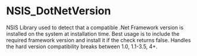# NSIS_DotNetVersion
NSIS Library used to detect that a compatible .Net Framework version is installed on the system at installation time. Best usage is to include the required framework version and install it if the check returns false. Handles the hard version compatibility breaks between 1.0, 1.1-3.5, 4+.
